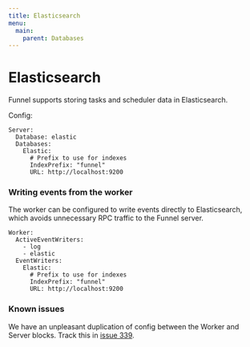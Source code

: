 ```yaml
---
title: Elasticsearch
menu:
  main:
    parent: Databases
---
```


# Elasticsearch

Funnel supports storing tasks and scheduler data in Elasticsearch.

Config:
```
Server:
  Database: elastic
  Databases:
    Elastic:
      # Prefix to use for indexes
      IndexPrefix: "funnel"
      URL: http://localhost:9200
```

### Writing events from the worker

The worker can be configured to write events directly to Elasticsearch, which avoids unnecessary RPC traffic to the Funnel server.
```
Worker:
  ActiveEventWriters:
    - log
    - elastic
  EventWriters:
    Elastic:
      # Prefix to use for indexes
      IndexPrefix: "funnel"
      URL: http://localhost:9200
```

### Known issues

We have an unpleasant duplication of config between the Worker and Server blocks. Track this in [issue 339](https://github.com/ohsu-comp-bio/funnel/issues/339).
